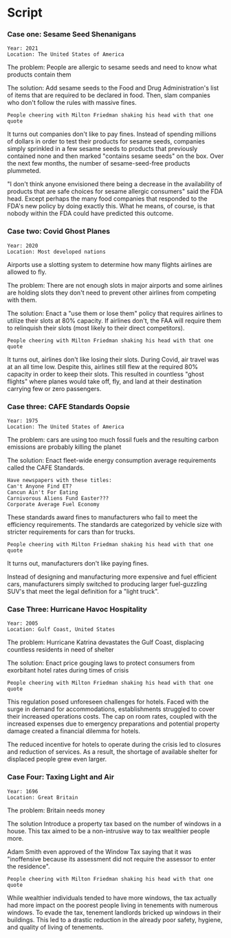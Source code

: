 # Script

### Case one: Sesame Seed Shenanigans

```
Year: 2021
Location: The United States of America
```

The problem: People are allergic to sesame seeds and need to know what products
contain them

The solution: Add sesame seeds to the Food and Drug Administration's list of
items that are required to be declared in food. Then, slam companies who don't
follow the rules with massive fines.

```People cheering with Milton Friedman shaking his head with that one quote```

It turns out companies don't like to pay fines. Instead of spending millions of
dollars in order to test their products for sesame seeds, companies simply
sprinkled in a few sesame seeds to products that previously contained none and
then marked "contains sesame seeds" on the box. Over the next few months, the
number of sesame-seed-free products plummeted.

"I don't think anyone envisioned there being a decrease in the availability of
products that are safe choices for sesame allergic consumers" said the FDA
head. Except perhaps the many food companies that responded to the FDA's new
policy by doing exactly this. What he means, of course, is that nobody within
the FDA could have predicted this outcome.

### Case two: Covid Ghost Planes

```
Year: 2020
Location: Most developed nations
```

Airports use a slotting system to determine how many flights airlines are
allowed to fly.

The problem: There are not enough slots in major airports and some airlines are
holding slots they don't need to prevent other airlines from competing with
them.

The solution: Enact a "use them or lose them" policy that requires airlines to
utilize their slots at 80% capacity. If airlines don't, the FAA will require
them to relinquish their slots (most likely to their direct competitors).

```People cheering with Milton Friedman shaking his head with that one quote```

It turns out, airlines don't like losing their slots. During Covid, air travel
was at an all time low. Despite this, airlines still flew at the required 80%
capacity in order to keep their slots. This resulted in countless "ghost
flights" where planes would take off, fly, and land at their destination
carrying few or zero passengers.

### Case three: CAFE Standards Oopsie

```
Year: 1975
Location: The United States of America
```
The problem: cars are using too much fossil fuels and the resulting carbon
emissions are probably killing the planet

The solution: Enact fleet-wide energy consumption average requirements called
the CAFE Standards.

```
Have newspapers with these titles:
Can't Anyone Find ET?
Cancun Ain't For Eating
Carnivorous Aliens Fund Easter???
Corporate Average Fuel Economy
```

These standards award fines to manufacturers who fail to meet the efficiency
requirements. The standards are categorized by vehicle size with stricter
requirements for cars than for trucks.  

```People cheering with Milton Friedman shaking his head with that one quote```

It turns out, manufacturers don't like paying fines. 

Instead of designing and manufacturing more expensive and fuel efficient cars,
manufacturers simply switched to producing larger fuel-guzzling SUV's that meet
the legal definition for a "light truck".

### Case Three: Hurricane Havoc Hospitality

```
Year: 2005
Location: Gulf Coast, United States
```
The problem: Hurricane Katrina devastates the Gulf Coast, displacing countless
residents in need of shelter

The solution: Enact price gouging laws to protect consumers from exorbitant
hotel rates during times of crisis

```People cheering with Milton Friedman shaking his head with that one quote```

This regulation posed unforeseen challenges for hotels. Faced with the surge in
demand for accommodations, establishments struggled to cover their increased
operations costs. The cap on room rates, coupled with the increased expenses
due to emergency preparations and potential property damage created a financial
dilemma for hotels.

The reduced incentive for hotels to operate during the crisis led to closures
and reduction of services. As a result, the shortage of available shelter for
displaced people grew even larger.

### Case Four: Taxing Light and Air

```
Year: 1696
Location: Great Britain
```

The problem: Britain needs money

The solution Introduce a property tax based on the number of windows in a
house. This tax aimed to be a non-intrusive way to tax wealthier people more.

Adam Smith even approved of the Window Tax saying that it was "inoffensive
because its assessment did not require the assessor to enter the residence".

```People cheering with Milton Friedman shaking his head with that one quote```

While wealthier individuals tended to have more windows, the tax actually had
more impact on the poorest people living in tenements with numerous windows. To
evade the tax, tenement landlords bricked up windows in their buildings. This
led to a drastic reduction in the already poor safety, hygiene, and quality of
living of tenements.

